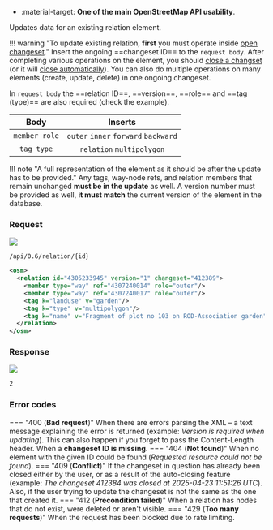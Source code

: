 <div class="grid cards" markdown>

- :material-target: **One of the main OpenStreetMap API usability**.

</div>

Updates data for an existing relation element.

!!! warning "To update existing relation, **first** you must operate inside [open changeset](open_changeset.md)."
     Insert the ongoing ==changeset ID== to the `request body`. After completing various operations on the element, you should [close a changset](close_changeset.md) (or it will [close automatically](../general_informations/changesets.md#changesets-attributes)). You can also do multiple operations on many elements (create, update, delete) in one ongoing changeset.

In `request body` the ==relation ID==, ==version==, ==role== and ==tag (type)== are also required (check the example). <!--podobnie jak w poprzednich oddziel 'relation' i 'id', atrybutem jest tylko 'id'-->

|     Body      |               Inserts                |
| :-----------: | :----------------------------------: |
| `member role` | `outer` `inner` `forward` `backward` |
|  `tag type`   |      `relation` `multipolygon`       |

!!! note "A full representation of the element as it should be after the update has to be provided."
    Any tags, way-node refs, and relation members that remain unchanged **must be in the update** as well. A version number must be provided as well, **it must match** the current version of the element in the database.<!--niepotrzebne pogrubienie-->

### Request

![](https://img.shields.io/badge/PUT-lightblue)

```
/api/0.6/relation/{id}
```

``` xml title="updateRelationBody_example.xml" hl_lines="2-6"
<osm>
  <relation id="4305233945" version="1" changeset="412389">
    <member type="way" ref="4307240014" role="outer"/>
    <member type="way" ref="4307240017" role="outer"/>
    <tag k="landuse" v="garden"/>
    <tag k="type" v="multipolygon"/>
    <tag k="name" v="Fragment of plot no 103 on ROD-Association garden"/>
  </relation>
</osm>
```

### Response

![](https://img.shields.io/badge/Response-200%20OK-brightgreen)

```xml title="succesUpdateRelation_example.xml" linenums="1" hl_lines="3-8"
2
```

### Error codes

=== "400 (**Bad request**)"
    When there are errors parsing the XML – a text message explaining the error is returned (example: *Version is required when updating*). This can also happen if you forget to pass the Content-Length header. When a **changeset ID is missing**.<!--niepotrzebne pogrubienie-->
=== "404 (**Not found**)"
    When no element with the given ID could be found (*Requested resource could not be found*).
=== "409 (**Conflict**)"
    If the changeset in question has already been closed either by the user, or as a result of the auto-closing feature (example: *The changeset 412384 was closed at 2025-04-23 11:51:26 UTC*). Also, if the user trying to update the changeset is not the same as the one that created it.
=== "412 (**Precondition failed**)"
    When a relation has nodes that do not exist, were deleted or aren't visible.
=== "429 (**Too many requests**)"
    When the request has been blocked due to rate limiting.